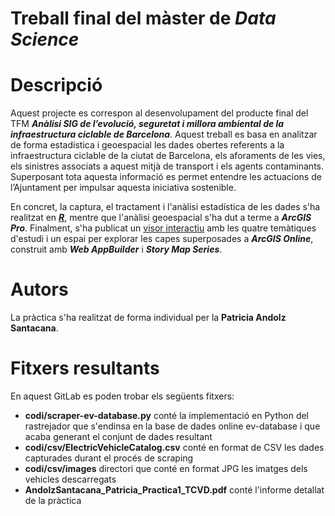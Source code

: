 # Treball final del màster de _Data Science_

#  Descripció
Aquest projecte es correspon al desenvolupament del producte final del TFM _**Anàlisi SIG de l’evolució, seguretat i millora ambiental de la infraestructura ciclable de Barcelona**_. Aquest treball es basa en analitzar de forma estadística i geoespacial les dades obertes referents a la infraestructura ciclable de la ciutat de Barcelona, els aforaments de les vies, els sinistres associats a aquest mitjà de transport i els agents contaminants. Superposant tota aquesta informació es permet entendre les actuacions de l’Ajuntament per impulsar aquesta iniciativa sostenible.

En concret, la captura, el tractament i l'anàlisi estadística de les dades s'ha realitzat en ***[R](patriciaandolz.github.io/tfm/)***, mentre que l'anàlisi geoespacial s'ha dut a terme a ***ArcGIS Pro***. Finalment, s'ha publicat un [visor interactiu](https://patriciaandolz.maps.arcgis.com/apps/MapSeries/index.html?appid=d3808fb4190b40939b9d3bfea61f7f7b) amb les quatre temàtiques d'estudi i un espai per explorar les capes superposades a ***ArcGIS Online***, construit amb ***Web AppBuilder*** i ***Story Map Series***.

# Autors
La pràctica s'ha realitzat de forma individual per la **Patricia Andolz Santacana**.

# Fitxers resultants
En aquest GitLab es poden trobar els següents fitxers:
*  **codi/scraper-ev-database.py** conté la implementació en Python del rastrejador que s'endinsa en la base de dades online ev-database i que acaba generant el conjunt de dades resultant
*  **codi/csv/ElectricVehicleCatalog.csv** conté en format de CSV les dades capturades durant el procés de scraping
*  **codi/csv/images** directori que conté en format JPG les imatges dels vehicles descarregats 
*  **AndolzSantacana_Patricia_Practica1_TCVD.pdf** conté l'informe detallat de la pràctica
